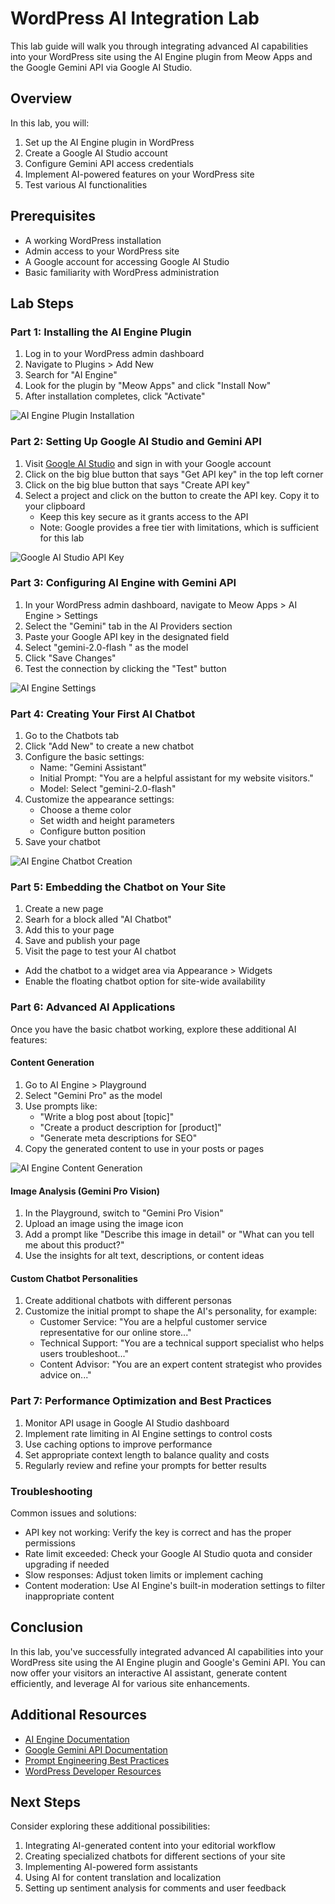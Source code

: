 # WordPress AI Integration Lab

This lab guide will walk you through integrating advanced AI capabilities into your WordPress site using the AI Engine plugin from Meow Apps and the Google Gemini API via Google AI Studio.

## Overview

In this lab, you will:
1. Set up the AI Engine plugin in WordPress
2. Create a Google AI Studio account
3. Configure Gemini API access credentials
4. Implement AI-powered features on your WordPress site
5. Test various AI functionalities

## Prerequisites

- A working WordPress installation
- Admin access to your WordPress site
- A Google account for accessing Google AI Studio
- Basic familiarity with WordPress administration

## Lab Steps

### Part 1: Installing the AI Engine Plugin

1. Log in to your WordPress admin dashboard
2. Navigate to Plugins > Add New
3. Search for "AI Engine"
4. Look for the plugin by "Meow Apps" and click "Install Now"
5. After installation completes, click "Activate"

![AI Engine Plugin Installation](image.png)

### Part 2: Setting Up Google AI Studio and Gemini API

1. Visit [Google AI Studio](https://makersuite.google.com/) and sign in with your Google account
2. Click on the big blue button that says "Get API key" in the top left corner
3. Click on the big blue button that says "Create API key"
4. Select a project and click on the button to create the API key. Copy it to your clipboard
   - Keep this key secure as it grants access to the API
   - Note: Google provides a free tier with limitations, which is sufficient for this lab

![Google AI Studio API Key](image-1.png)

### Part 3: Configuring AI Engine with Gemini API

1. In your WordPress admin dashboard, navigate to Meow Apps > AI Engine > Settings
2. Select the "Gemini" tab in the AI Providers section
3. Paste your Google API key in the designated field
4. Select "gemini-2.0-flash " as the model
4. Click "Save Changes"
5. Test the connection by clicking the "Test" button

![AI Engine Settings](image-2.png)

### Part 4: Creating Your First AI Chatbot

1. Go to the Chatbots tab 
2. Click "Add New" to create a new chatbot
3. Configure the basic settings:
   - Name: "Gemini Assistant"
   - Initial Prompt: "You are a helpful assistant for my website visitors."
   - Model: Select "gemini-2.0-flash"
4. Customize the appearance settings:
   - Choose a theme color
   - Set width and height parameters
   - Configure button position
5. Save your chatbot

![AI Engine Chatbot Creation](image-3.png)

### Part 5: Embedding the Chatbot on Your Site

1. Create a new page
2. Searh for a block alled "AI Chatbot"
3. Add this to your page
4. Save and publish your page
5. Visit the page to test your AI chatbot

- Add the chatbot to a widget area via Appearance > Widgets
- Enable the floating chatbot option for site-wide availability

### Part 6: Advanced AI Applications

Once you have the basic chatbot working, explore these additional AI features:

#### Content Generation

1. Go to AI Engine > Playground
2. Select "Gemini Pro" as the model
3. Use prompts like:
   - "Write a blog post about [topic]"
   - "Create a product description for [product]"
   - "Generate meta descriptions for SEO"
4. Copy the generated content to use in your posts or pages

![AI Engine Content Generation](img/placeholder-ai-engine-playground.png)

#### Image Analysis (Gemini Pro Vision)

1. In the Playground, switch to "Gemini Pro Vision"
2. Upload an image using the image icon
3. Add a prompt like "Describe this image in detail" or "What can you tell me about this product?"
4. Use the insights for alt text, descriptions, or content ideas

#### Custom Chatbot Personalities

1. Create additional chatbots with different personas
2. Customize the initial prompt to shape the AI's personality, for example:
   - Customer Service: "You are a helpful customer service representative for our online store..."
   - Technical Support: "You are a technical support specialist who helps users troubleshoot..."
   - Content Advisor: "You are an expert content strategist who provides advice on..."

### Part 7: Performance Optimization and Best Practices

1. Monitor API usage in Google AI Studio dashboard
2. Implement rate limiting in AI Engine settings to control costs
3. Use caching options to improve performance
4. Set appropriate context length to balance quality and costs
5. Regularly review and refine your prompts for better results

### Troubleshooting

Common issues and solutions:
- API key not working: Verify the key is correct and has the proper permissions
- Rate limit exceeded: Check your Google AI Studio quota and consider upgrading if needed
- Slow responses: Adjust token limits or implement caching
- Content moderation: Use AI Engine's built-in moderation settings to filter inappropriate content

## Conclusion

In this lab, you've successfully integrated advanced AI capabilities into your WordPress site using the AI Engine plugin and Google's Gemini API. You can now offer your visitors an interactive AI assistant, generate content efficiently, and leverage AI for various site enhancements.

## Additional Resources

- [AI Engine Documentation](https://meowapps.com/ai-engine/documentation/)
- [Google Gemini API Documentation](https://ai.google.dev/docs/gemini_api_overview)
- [Prompt Engineering Best Practices](https://ai.google.dev/docs/prompt_best_practices)
- [WordPress Developer Resources](https://developer.wordpress.org/)

## Next Steps

Consider exploring these additional possibilities:
1. Integrating AI-generated content into your editorial workflow
2. Creating specialized chatbots for different sections of your site
3. Implementing AI-powered form assistants
4. Using AI for content translation and localization
5. Setting up sentiment analysis for comments and user feedback

